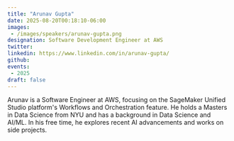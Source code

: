 ```yaml
---
title: "Arunav Gupta"
date: 2025-08-20T00:18:10-06:00
images: 
 - /images/speakers/arunav-gupta.png
designation: Software Development Engineer at AWS
twitter: 
linkedin: https://www.linkedin.com/in/arunav-gupta/
github: 
events:
 - 2025
draft: false
---
```


Arunav is a Software Engineer at AWS, focusing on the SageMaker Unified Studio platform's Workflows and Orchestration feature. He holds a Masters in Data Science from NYU and has a background in Data Science and AI/ML. In his free time, he explores recent AI advancements and works on side projects.